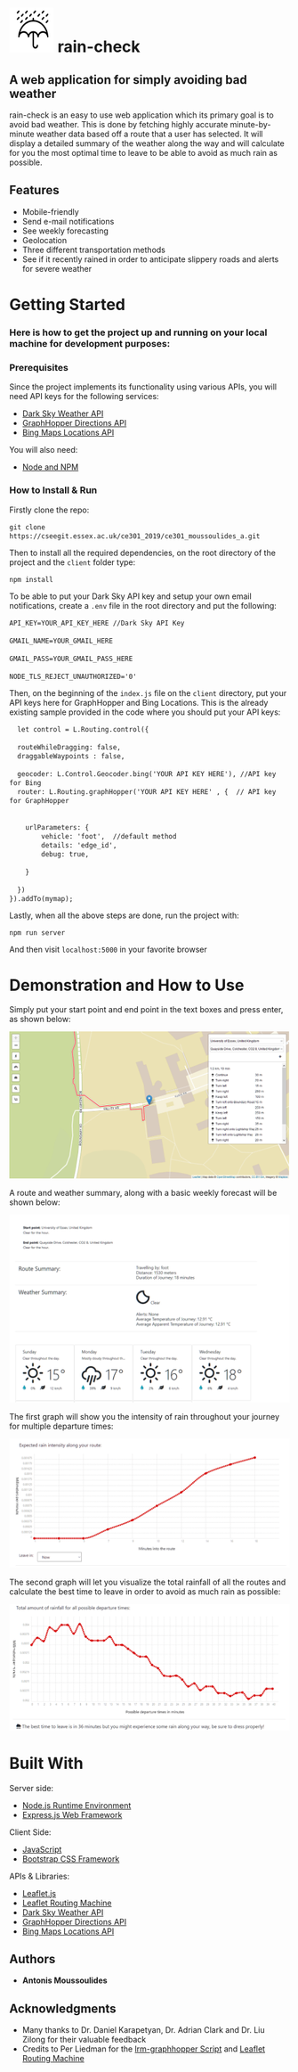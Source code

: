 # <img src="Screenshots/umbrella.png" width="80" height="80"> rain-check
## A web application for simply avoiding bad weather

rain-check is an easy to use web application which its primary goal is to avoid bad weather. This is done by fetching highly accurate minute-by-minute weather data based off a route that a user has selected. It will display a detailed summary of the weather along the way and will calculate for you the most optimal time to leave to be able to avoid as much rain as possible.

## Features 
* Mobile-friendly
* Send e-mail notifications
* See weekly forecasting
* Geolocation
* Three different transportation methods
* See if it recently rained in order to anticipate slippery roads and alerts for severe weather 


# Getting Started

### Here is how to get the project up and running on your local machine for development purposes:

### Prerequisites

Since the project implements its functionality using various APIs, you will need API keys for the following services: 

* [Dark Sky Weather API](https://darksky.net/dev)
* [GraphHopper Directions API](https://www.graphhopper.com/)
* [Bing Maps Locations API](https://docs.microsoft.com/en-us/bingmaps/rest-services/locations/)

You will also need:
* [Node and NPM](https://nodejs.org/en/)


### How to Install & Run


Firstly clone the repo:

```
git clone https://cseegit.essex.ac.uk/ce301_2019/ce301_moussoulides_a.git
```

Then to install all the required dependencies, on the root directory of the project and the  ``` client ``` folder type:

```
npm install
```


To be able to put your Dark Sky API key and setup your own email notifications, create a ```.env``` file in the root directory and put the following:
```
API_KEY=YOUR_API_KEY_HERE //Dark Sky API Key

GMAIL_NAME=YOUR_GMAIL_HERE

GMAIL_PASS=YOUR_GMAIL_PASS_HERE

NODE_TLS_REJECT_UNAUTHORIZED='0'
```
Then, on the beginning of the ```index.js``` file on the ```client``` directory, put your API keys here for GraphHopper and Bing Locations. This is the already existing sample provided in the code where you should put your API keys:

```
  let control = L.Routing.control({
 
  routeWhileDragging: false,
  draggableWaypoints : false,
  
  geocoder: L.Control.Geocoder.bing('YOUR API KEY HERE'), //API key for Bing
  router: L.Routing.graphHopper('YOUR API KEY HERE' , {  // API key for GraphHopper

    
    urlParameters: {
        vehicle: 'foot',  //default method
        details: 'edge_id',
        debug: true,
          
    } 
   
  })
}).addTo(mymap);
```
Lastly, when all the above steps are done, run the project with:
```
npm run server
```

And then visit ```localhost:5000``` in your favorite browser


# Demonstration and How to Use

Simply put your start point and end point in the text boxes and press enter, as shown below:

![ScreenShot](/Screenshots/map.png "Map")

A route and weather summary, along with a basic weekly forecast will be shown below: 

![ScreenShot](/Screenshots/summary.png "Summary")

The first graph will show you the intensity of rain throughout your journey for multiple departure times: 

![ScreenShot](/Screenshots/chart1new.gif "Chart1")

The second graph will let you visualize the total rainfall of all the routes and calculate the best time to leave in order to avoid as much rain as possible:

![ScreenShot](/Screenshots/chart2new.gif "Chart2")








# Built With
Server side:
* [Node.js Runtime Environment](https://nodejs.org/en/)
* [Express.js Web Framework](https://expressjs.com/)

Client Side:
* [JavaScript](https://www.javascript.com/)
* [Bootstrap CSS Framework](https://getbootstrap.com/)

APIs & Libraries:
* [Leaflet.js](https://leafletjs.com/)
* [Leaflet Routing Machine](https://www.liedman.net/leaflet-routing-machine/)
* [Dark Sky Weather API](https://darksky.net/dev)
* [GraphHopper Directions API](https://www.graphhopper.com/)
* [Bing Maps Locations API](https://docs.microsoft.com/en-us/bingmaps/rest-services/locations/)



## Authors

* **Antonis Moussoulides**



## Acknowledgments

* Many thanks to Dr. Daniel Karapetyan, Dr. Adrian Clark and Dr. Liu Zilong for their valuable feedback
* Credits to Per Liedman for the [lrm-graphhopper Script](https://www.liedman.net/leaflet-routing-machine/) and [Leaflet Routing Machine](https://www.liedman.net/leaflet-routing-machine/)
